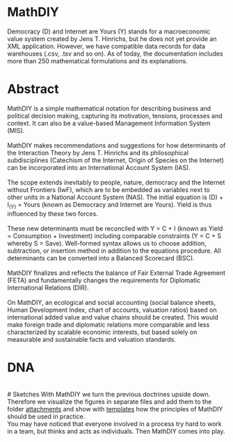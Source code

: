 # MathDIY
Democracy (D) and Internet are Yours (Y) stands for a macroeconomic value system created by Jens T. Hinrichs, but he does not yet provide an XML application. However, we have compatible data records for data warehouses (.csv, .tsv and so on). As of today, the documentation includes more than 250 mathematical formulations and its explanations.

# Abstract
MathDIY is a simple mathematical notation for describing business and political decision making, capturing its motivation, tensions, processes and context. It can also be a value-based Management Information System (MIS).<br>
<br>
MathDIY makes recommendations and suggestions for how determinants of the Interaction Theory by Jens T. Hinrichs and its philosophical subdisciplines (Catechism of the Internet, Origin of Species on the Internet) can be incorporated into an International Account System (IAS).<br>
<br>
The scope extends inevitably to people, nature, democracy and the Internet without Frontiers (IwF), which are to be embedded as variables next to other units in a National Account System (NAS). The initial equation is (D) + I<sub>(Y)</sub> = Yours (known as Democracy and Internet are Yours). Yield is thus influenced by these two forces.<br>
<br>
These new determinants must be reconciled with Y = C + I (known as Yield = Consumption + Investment) including comparable constraints (Y = C + S whereby S = Save). Well-formed syntax allows us to choose addition, subtraction, or insertion method in addition to the equations procedure. All determinants can be converted into a Balanced Scorecard (BSC).<br>
<br>
MathDIY finalizes and reflects the balance of Fair External Trade Agreement (FETA) and fundamentally changes the requirements for Diplomatic International Relations (DIR).<br>
<br>
On MathDIY, an ecological and social accounting (social balance sheets, Human Development Index, chart of accounts, valuation ratios) based on international added value and value chains should be created. This would make foreign trade and diplomatic relations more comparable and less characterized by scalable economic interests, but based solely on measurable and sustainable facts and valuation standards.
<br>
# DNA

<br>
# Sketches
With MathDIY we turn the previous doctrines upside down. Therefore we visualize the figures in separate files and add them to the folder <a href="https://github.com/scifiltr/MathDIY/tree/master/attachments">attachments</a> and show with <a href="https://github.com/scifiltr/MathDIY/tree/master/templates">templates</a> how the principles of MathDIY should be used in practice.<br>
You may have noticed that everyone involved in a process try hard to work in a team, but thinks and acts as individuals. Then MathDIY comes into play.
